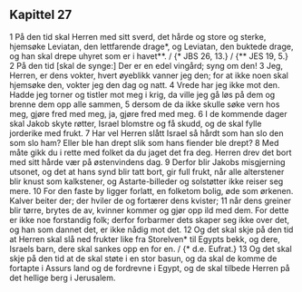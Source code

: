 ## Kapittel 27

1 På den tid skal Herren med sitt sverd, det hårde og store og sterke, hjemsøke Leviatan, den lettfarende drage*, og Leviatan, den buktede drage, og han skal drepe uhyret som er i havet**. / {* JBS 26, 13.} / {** JES 19, 5.}
2 På den tid [skal de synge:] Der er en edel vingård; syng om den!
3 Jeg, Herren, er dens vokter, hvert øyeblikk vanner jeg den; for at ikke noen skal hjemsøke den, vokter jeg den dag og natt.
4 Vrede har jeg ikke mot den. Hadde jeg torner og tistler mot meg i krig, da ville jeg gå løs på dem og brenne dem opp alle sammen,
5 dersom de da ikke skulle søke vern hos meg, gjøre fred med meg, ja, gjøre fred med meg.
6 I de kommende dager skal Jakob skyte røtter, Israel blomstre og få skudd, og de skal fylle jorderike med frukt.
7 Har vel Herren slått Israel så hårdt som han slo den som slo ham? Eller ble han drept slik som hans fiender ble drept?
8 Med måte gikk du i rette med folket da du jaget det fra deg. Herren drev det bort med sitt hårde vær på østenvindens dag.
9 Derfor blir Jakobs misgjerning utsonet, og det at hans synd blir tatt bort, gir full frukt, når alle alterstener blir knust som kalkstener, og Astarte-billeder og solstøtter ikke reiser seg mere.
10 For den faste by ligger forlatt, en folketom bolig, øde som ørkenen. Kalver beiter der; der hviler de og fortærer dens kvister;
11 når dens greiner blir tørre, brytes de av, kvinner kommer og gjør opp ild med dem. For dette er ikke noe forstandig folk; derfor forbarmer dets skaper seg ikke over det, og han som dannet det, er ikke nådig mot det.
12 Og det skal skje på den tid at Herren skal slå ned frukter like fra Storelven* til Egypts bekk, og dere, Israels barn, dere skal sankes opp en for en. / {* d.e. Eufrat.}
13 Og det skal skje på den tid at de skal støte i en stor basun, og da skal de komme de fortapte i Assurs land og de fordrevne i Egypt, og de skal tilbede Herren på det hellige berg i Jerusalem.
